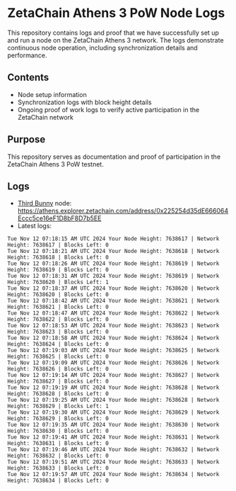 # ZetaChain Athens 3 PoW Node Logs
This repository contains logs and proof that we have successfully set up and run a node on the ZetaChain Athens 3 network. The logs demonstrate continuous node operation, including synchronization details and performance.

## Contents
- Node setup information
- Synchronization logs with block height details
- Ongoing proof of work logs to verify active participation in the ZetaChain network

## Purpose
This repository serves as documentation and proof of participation in the ZetaChain Athens 3 PoW testnet.

## Logs

- [Third Bunny](https://thirdbunny.xyz/) node: https://athens.explorer.zetachain.com/address/0x225254d35dE666064Eccc5ce16eF1D8bF8D7b5EE
- Latest logs:
```
Tue Nov 12 07:18:15 AM UTC 2024 Your Node Height: 7638617 | Network Height: 7638617 | Blocks Left: 0
Tue Nov 12 07:18:21 AM UTC 2024 Your Node Height: 7638618 | Network Height: 7638618 | Blocks Left: 0
Tue Nov 12 07:18:26 AM UTC 2024 Your Node Height: 7638619 | Network Height: 7638619 | Blocks Left: 0
Tue Nov 12 07:18:31 AM UTC 2024 Your Node Height: 7638619 | Network Height: 7638620 | Blocks Left: 1
Tue Nov 12 07:18:37 AM UTC 2024 Your Node Height: 7638620 | Network Height: 7638620 | Blocks Left: 0
Tue Nov 12 07:18:42 AM UTC 2024 Your Node Height: 7638621 | Network Height: 7638621 | Blocks Left: 0
Tue Nov 12 07:18:47 AM UTC 2024 Your Node Height: 7638622 | Network Height: 7638622 | Blocks Left: 0
Tue Nov 12 07:18:53 AM UTC 2024 Your Node Height: 7638623 | Network Height: 7638623 | Blocks Left: 0
Tue Nov 12 07:18:58 AM UTC 2024 Your Node Height: 7638624 | Network Height: 7638624 | Blocks Left: 0
Tue Nov 12 07:19:03 AM UTC 2024 Your Node Height: 7638625 | Network Height: 7638625 | Blocks Left: 0
Tue Nov 12 07:19:09 AM UTC 2024 Your Node Height: 7638626 | Network Height: 7638626 | Blocks Left: 0
Tue Nov 12 07:19:14 AM UTC 2024 Your Node Height: 7638627 | Network Height: 7638627 | Blocks Left: 0
Tue Nov 12 07:19:19 AM UTC 2024 Your Node Height: 7638628 | Network Height: 7638628 | Blocks Left: 0
Tue Nov 12 07:19:25 AM UTC 2024 Your Node Height: 7638628 | Network Height: 7638629 | Blocks Left: 1
Tue Nov 12 07:19:30 AM UTC 2024 Your Node Height: 7638629 | Network Height: 7638629 | Blocks Left: 0
Tue Nov 12 07:19:35 AM UTC 2024 Your Node Height: 7638630 | Network Height: 7638630 | Blocks Left: 0
Tue Nov 12 07:19:41 AM UTC 2024 Your Node Height: 7638631 | Network Height: 7638631 | Blocks Left: 0
Tue Nov 12 07:19:46 AM UTC 2024 Your Node Height: 7638632 | Network Height: 7638632 | Blocks Left: 0
Tue Nov 12 07:19:51 AM UTC 2024 Your Node Height: 7638633 | Network Height: 7638633 | Blocks Left: 0
Tue Nov 12 07:19:57 AM UTC 2024 Your Node Height: 7638634 | Network Height: 7638634 | Blocks Left: 0
```

